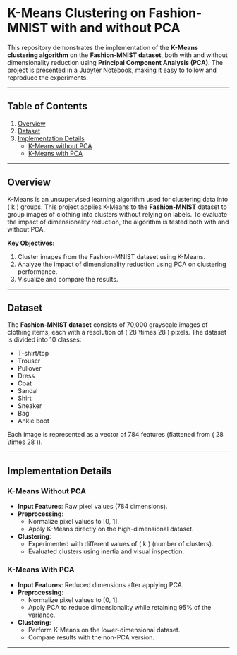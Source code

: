 # K-Means Clustering on Fashion-MNIST with and without PCA


This repository demonstrates the implementation of the **K-Means clustering algorithm** on the **Fashion-MNIST dataset**, both with and without dimensionality reduction using **Principal Component Analysis (PCA)**. The project is presented in a Jupyter Notebook, making it easy to follow and reproduce the experiments.

---

## Table of Contents

1. [Overview](#overview)
2. [Dataset](#dataset)
3. [Implementation Details](#implementation-details)
   - [K-Means without PCA](#k-means-without-pca)
   - [K-Means with PCA](#k-means-with-pca)


---

## Overview

K-Means is an unsupervised learning algorithm used for clustering data into \( k \) groups. This project applies K-Means to the **Fashion-MNIST** dataset to group images of clothing into clusters without relying on labels. To evaluate the impact of dimensionality reduction, the algorithm is tested both with and without PCA.

**Key Objectives:**
1. Cluster images from the Fashion-MNIST dataset using K-Means.
2. Analyze the impact of dimensionality reduction using PCA on clustering performance.
3. Visualize and compare the results.

---

## Dataset

The **Fashion-MNIST dataset** consists of 70,000 grayscale images of clothing items, each with a resolution of \( 28 \times 28 \) pixels. The dataset is divided into 10 classes:
- T-shirt/top
- Trouser
- Pullover
- Dress
- Coat
- Sandal
- Shirt
- Sneaker
- Bag
- Ankle boot

Each image is represented as a vector of 784 features (flattened from \( 28 \times 28 \)).

---

## Implementation Details

### K-Means Without PCA

- **Input Features**: Raw pixel values (784 dimensions).
- **Preprocessing**: 
  - Normalize pixel values to [0, 1].
  - Apply K-Means directly on the high-dimensional dataset.
- **Clustering**:
  - Experimented with different values of \( k \) (number of clusters).
  - Evaluated clusters using inertia and visual inspection.

### K-Means With PCA

- **Input Features**: Reduced dimensions after applying PCA.
- **Preprocessing**:
  - Normalize pixel values to [0, 1].
  - Apply PCA to reduce dimensionality while retaining 95% of the variance.
- **Clustering**:
  - Perform K-Means on the lower-dimensional dataset.
  - Compare results with the non-PCA version.

---

